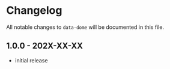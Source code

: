 # ChangelogAll notable changes to `data-dome` will be documented in this file.## 1.0.0 - 202X-XX-XX- initial release